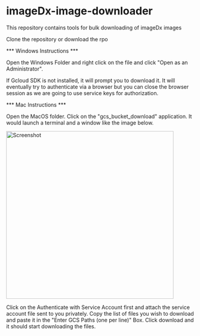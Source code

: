 # imageDx-image-downloader
This repository contains tools for bulk downloading of imageDx images

Clone the repository or download the rpo

*** Windows Instructions ***

Open the Windows Folder and right click on the file and click "Open as an Administrator". 

If Gcloud SDK is not installed, it will prompt you to download it. It will eventually try to authenticate via a browser but you can close the browser session as we are going to use service keys for authorization.

*** Mac Instructions ***

Open the MacOS folder. Click on the "gcs_bucket_download" application. It would launch a terminal and a window like the image below.

<img width="448" alt="Screenshot" src="https://github.com/RevealBio/imageDx-image-downloader/assets/95322264/7e926f0b-a45e-4c9a-8514-cfe814dd0867">

Click on the Authenticate with Service Account first and attach the service account file sent to you privately. Copy the list of files you wish to download and paste it in the "Enter GCS Paths (one per line)" Box. Click download and it should start downloading the files.


